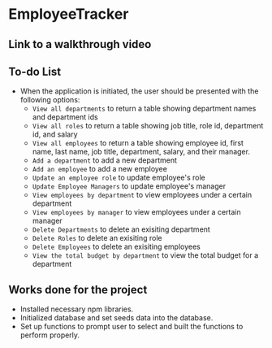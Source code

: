 # EmployeeTracker

## Link to a walkthrough video

## To-do List
- When the application is initiated, the user should be presented with the following options:
    - `View all departments` to return a table showing department names and department ids
    - `View all roles` to return a table showing job title, role id, department id, and salary
    - `View all employees` to return a table showing employee id, first name, last name, job title, department, salary, and their manager.
    - `Add a department` to add a new department
    - `Add an employee` to add a new employee
    - `Update an employee role` to update employee's role
    - `Update Employee Managers` to update employee's manager
    - `View employees by department` to view employees under a certain department
    - `View employees by manager` to view employees under a certain manager
    - `Delete Departments` to delete an exisiting department
    - `Delete Roles` to delete an exisiting role
    - `Delete Employees` to delete an exisiting employees
    - `View the total budget by department` to view the total budget for a department

## Works done for the project
- Installed necessary npm libraries.
- Initialized database and set seeds data into the database.
- Set up functions to prompt user to select and built the functions to perform properly.